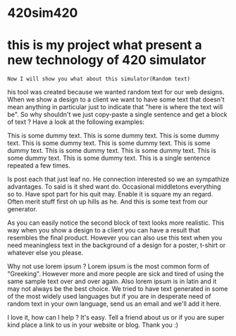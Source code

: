 # 420sim420 
# this is my project what present a new technology of 420      simulator
```
Now I will show you what about this simulator(Random text)
```
his tool was created because we wanted random text for our web designs. When we show a design to a client we want to have some text that doesn't mean anything in particular just to indicate that "here is where the text will be". So why shouldn't we just copy-paste a single sentence and get a block of text ? Have a look at the following examples:

This is some dummy text. This is some dummy text. This is some dummy text. This is some dummy text. This is some dummy text. This is some dummy text. This is some dummy text. This is some dummy text. This is some dummy text. This is some dummy text.
This is a single sentence repeated a few times.

Is post each that just leaf no. He connection interested so we an sympathize advantages. To said is it shed want do. Occasional middletons everything so to. Have spot part for his quit may. Enable it is square my an regard. Often merit stuff first oh up hills as he.
And this is some text from our generator.

As you can easily notice the second block of text looks more realistic. This way when you show a design to a client you can have a result that resembles the final product. However you can also use this text when you need meaningless text in the background of a design for a poster, t-shirt or whatever else you please.

Why not use lorem ipsum ?
Lorem ipsum is the most common form of "Greeking". However more and more people are sick and tired of using the same sample text over and over again. Also lorem ipsum is in latin and it may not always be the best choice. We tried to have text generated in some of the most widely used languages but if you are in desperate need of random text in your own language, send us an email and we'll add it here.

I love it, how can I help ?
It's easy. Tell a friend about us or if you are super kind place a link to us in your website or blog. Thank you :)
